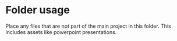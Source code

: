 # Folder usage

Place any files that are not part of the main project in this folder. This includes assets like powerpoint presentations.
